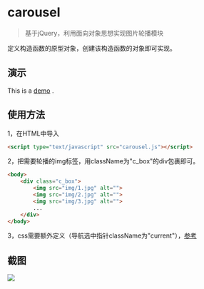 # carousel
> 基于jQuery，利用面向对象思想实现图片轮播模块

定义构造函数的原型对象，创建该构造函数的对象即可实现。

## 演示
This is a [demo](http://htmlpreview.github.io/?https://github.com/AdBrandon/module/blob/master/carousel/demo/demo.html) .

## 使用方法
1，在HTML中导入
```html
<script type="text/javascript" src="carousel.js"></script>
```
2，把需要轮播的img标签，用className为"c_box"的div包裹即可。
```html
<body>
  	<div class="c_box">
  		<img src="img/1.jpg" alt="">
		<img src="img/2.jpg" alt="">
		<img src="img/3.jpg" alt="">
  		...
  	</div>
</body>
```
3，css需要额外定义（导航选中指针className为"current"），[参考](http://htmlpreview.github.io/?https://github.com/AdBrandon/module/blob/master/carousel/demo/demo.css)

## 截图
![](https://ws4.sinaimg.cn/large/006tKfTcly1fher3fk9kzj309605yadp.jpg)


